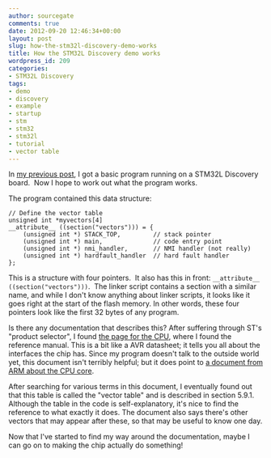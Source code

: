 ```yaml
---
author: sourcegate
comments: true
date: 2012-09-20 12:46:34+00:00
layout: post
slug: how-the-stm32l-discovery-demo-works
title: How the STM32L Discovery demo works
wordpress_id: 209
categories:
- STM32L Discovery
tags:
- demo
- discovery
- example
- startup
- stm
- stm32
- stm32l
- tutorial
- vector table
---
```


In [my previous post](http://sourcegate.wordpress.com/2012/09/18/getting-started-with-an-stm32l-discovery-with-linux-and-gcc/), I got a basic program running on a STM32L Discovery board.  Now I hope to work out what the program works.

The program contained this data structure:

    
    // Define the vector table
    unsigned int *myvectors[4]
    __attribute__ ((section("vectors"))) = {
        (unsigned int *) STACK_TOP,         // stack pointer
        (unsigned int *) main,              // code entry point
        (unsigned int *) nmi_handler,       // NMI handler (not really)
        (unsigned int *) hardfault_handler  // hard fault handler
    };


This is a structure with four pointers.  It also has this in front: `__attribute__ ((section("vectors")))`.  The linker script contains a section with a similar name, and while I don't know anything about linker scripts, it looks like it goes right at the start of the flash memory. In other words, these four pointers look like the first 32 bytes of any program.

Is there any documentation that describes this? After suffering through ST's "product selector", I found [the page for the CPU](http://www.st.com/internet/mcu/product/248820.jsp), where I found the reference manual. This is a bit like a AVR datasheet; it tells you all about the interfaces the chip has. Since my program doesn't talk to the outside world yet, this document isn't terribly helpful; but it does point to [a document from ARM about the CPU core](http://infocenter.arm.com/help/topic/com.arm.doc.ddi0337g/DDI0337G_cortex_m3_r2p0_trm.pdf).

After searching for various terms in this document, I eventually found out that this table is called the "vector table" and is described in section 5.9.1. Although the table in the code is self-explanatory, it's nice to find the reference to what exactly it does. The document also says there's other vectors that may appear after these, so that may be useful to know one day.

Now that I've started to find my way around the documentation, maybe I can go on to making the chip actually do something!
